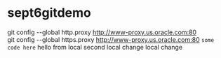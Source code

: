 # sept6gitdemo

git config --global http.proxy http://www-proxy.us.oracle.com:80
<br>
git config --global https.proxy http://www-proxy.us.oracle.com:80
`some code here`
hello from local
second local change
local change
